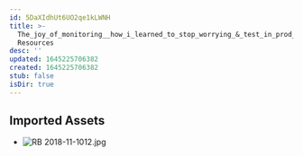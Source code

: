 ```yaml
---
id: 5DaXIdhUt6UO2qe1kLWNH
title: >-
  The_joy_of_monitoring__how_i_learned_to_stop_worrying_&_test_in_prod_by_amber_race
  Resources
desc: ''
updated: 1645225706382
created: 1645225706382
stub: false
isDir: true
---
```

## Imported Assets
- ![RB 2018-11-1012.jpg](/assets/rb-2018-11-1012.jpg)
